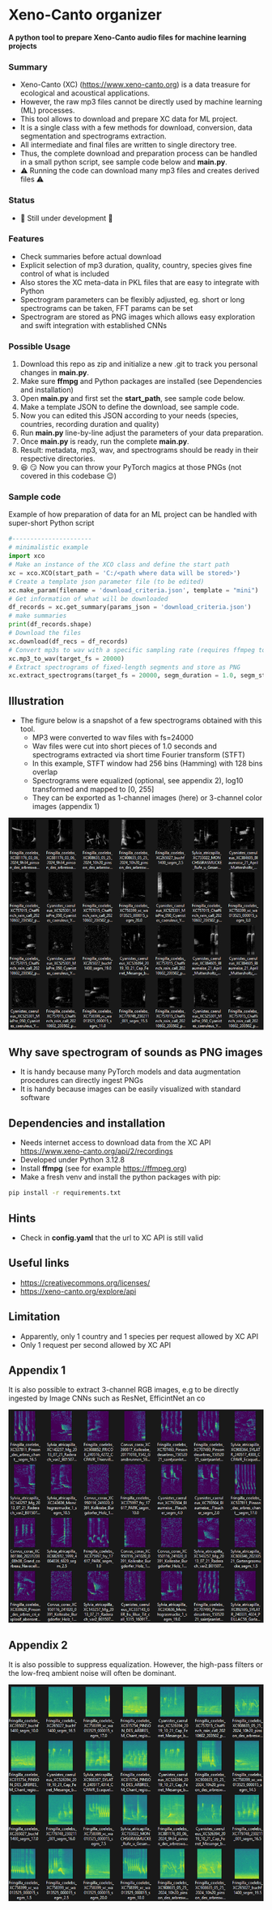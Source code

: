 # Xeno-Canto organizer 

**A python tool to prepare Xeno-Canto audio files for machine learning projects**

### Summary
* Xeno-Canto (XC) (https://www.xeno-canto.org) is a data treasure for ecological and acoustical applications. 
* However, the raw mp3 files cannot be directly used by machine learning (ML) processes. 
* This tool allows to download and prepare XC data for ML project.
* It is a single class with a few methods for download, conversion, data segmentation and spectrograms extraction.
* All intermediate and final files are written to single directory tree.
* Thus, the complete download and preparation process can be handled in a small python script, see sample code below and **main.py**.
* :warning: Running the code can download many mp3 files and creates derived files :warning:

### Status
* :construction: Still under development :construction:

### Features
* Check summaries before actual download
* Explicit selection of mp3 duration, quality, country, species gives fine control of what is included
* Also stores the XC meta-data in PKL files that are easy to integrate with Python
* Spectrogram parameters can be flexibly adjusted, eg. short or long spectrograms can be taken, FFT params can be set
* Spectrogram are stored as PNG images which allows easy exploration and swift integration with established CNNs

### Possible Usage
1. Download this repo as zip and initialize a new .git to track you personal changes in **main.py**.
2. Make sure **ffmpg** and Python packages are installed (see Dependencies and installation)
3. Open **main.py** and first set the **start_path**, see sample code below. 
4. Make a template JSON to define the download, see sample code. 
5. Now you can edited this JSON according to your needs (species, countries, recording duration and quality)
6. Run **main.py** line-by-line adjust the parameters of your data preparation. 
7. Once **main.py** is ready, run the complete **main.py**.
8. Result: metadata, mp3, wav, and spectrograms should be ready in their respective directories.
9. :satisfied: :smirk: Now you can throw your PyTorch magics at those PNGs (not covered in this codebase :wink:) 


### Sample code
Example of how preparation of data for an ML project can be handled with super-short Python script
```python
#----------------------
# minimalistic example
import xco 
# Make an instance of the XCO class and define the start path 
xc = xco.XCO(start_path = 'C:/<path where data will be stored>')
# Create a template json parameter file (to be edited)
xc.make_param(filename = 'download_criteria.json', template = "mini")
# Get information of what will be downloaded
df_records = xc.get_summary(params_json = 'download_criteria.json')
# make summaries  
print(df_records.shape)
# Download the files 
xc.download(df_recs = df_records)
# Convert mp3s to wav with a specific sampling rate (requires ffmpeg to be installed)
xc.mp3_to_wav(target_fs = 20000)
# Extract spectrograms of fixed-length segments and store as PNG
xc.extract_spectrograms(target_fs = 20000, segm_duration = 1.0, segm_step = 0.5, win_siz = 512, win_olap = 192, equalize = False, colormap='viridis')
```

## Illustration
* The figure below is a snapshot of a few spectrograms obtained with this tool.
    * MP3 were converted to wav files with fs=24000
    * Wav files were cut into short pieces of 1.0 seconds and spectrograms extracted via short time Fourier transform (STFT)
    * In this example, STFT window had 256 bins (Hamming) with 128 bins overlap
    * Spectrograms were equalized (optional, see appendix 2), log10 transformed and mapped to [0, 255]
    * They can be exported as 1-channel images (here) or 3-channel color images (appendix 1)

![](./images/spectros_02.png)  

## Why save spectrogram of sounds as PNG images
* It is handy because many PyTorch models and data augmentation procedures can directly ingest PNGs
* It is handy because images can be easily visualized with standard software

## Dependencies and installation
* Needs internet access to download data from the XC API https://www.xeno-canto.org/api/2/recordings
* Developed under Python 3.12.8
* Install **ffmpg** (see for example https://ffmpeg.org)
* Make a fresh venv and install the python packages with pip: 
```bash
pip install -r requirements.txt
```

## Hints
* Check in **config.yaml** that the url to XC API is still valid

## Useful links
* https://creativecommons.org/licenses/
* https://xeno-canto.org/explore/api

## Limitation
* Apparently, only 1 country and 1 species per request allowed by XC API
* Only 1 request per second allowed by XC API


## Appendix 1

It is also possible to extract 3-channel RGB images, e.g to be directly ingested by Image CNNs such as ResNet, EfficintNet an co

![](./images/spectros_01.png)  


## Appendix 2

It is also possible to suppress equalization. 
However, the high-pass filters or the low-freq ambient noise will often be dominant.

![](./images/spectros_03.png)  















